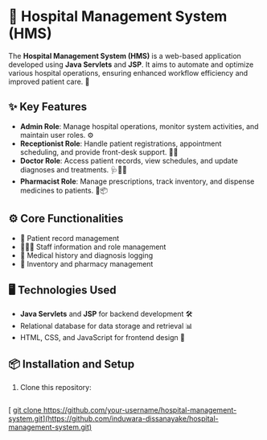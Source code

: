 # 🏥 Hospital Management System (HMS)

The **Hospital Management System (HMS)** is a web-based application developed using **Java Servlets** and **JSP**. It aims to automate and optimize various hospital operations, ensuring enhanced workflow efficiency and improved patient care. 🌟

## ✨ Key Features
- **Admin Role**: Manage hospital operations, monitor system activities, and maintain user roles. ⚙️
- **Receptionist Role**: Handle patient registrations, appointment scheduling, and provide front-desk support. 💁‍♀️
- **Doctor Role**: Access patient records, view schedules, and update diagnoses and treatments. 🩺👨‍⚕️
- **Pharmacist Role**: Manage prescriptions, track inventory, and dispense medicines to patients. 💊📦

## ⚙️ Core Functionalities
- 📂 Patient record management
- 🧑‍🤝‍🧑 Staff information and role management
- 📝 Medical history and diagnosis logging
- 🏪 Inventory and pharmacy management

## 🖥️ Technologies Used
- **Java Servlets** and **JSP** for backend development 🛠️
- Relational database for data storage and retrieval 📊
- HTML, CSS, and JavaScript for frontend design 🎨

## 📦 Installation and Setup
1. Clone this repository:
   ```bash
[  [ git clone https://github.com/your-username/hospital-management-system.git](https://github.com/induwara-dissanayake/hospital-management-system.git)
](https://github.com/induwara-dissanayake/hospital-management-system.git)
